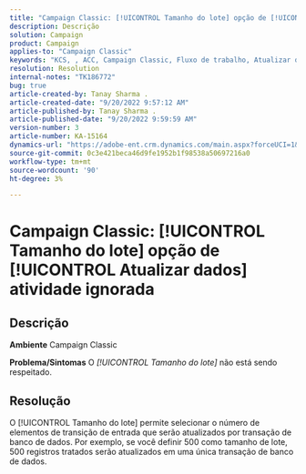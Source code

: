 ```yaml
---
title: "Campaign Classic: [!UICONTROL Tamanho do lote] opção de [!UICONTROL Atualizar dados] atividade ignorada"
description: Descrição
solution: Campaign
product: Campaign
applies-to: "Campaign Classic"
keywords: "KCS, , ACC, Campaign Classic, Fluxo de trabalho, Atualizar dados, Tamanho do lote"
resolution: Resolution
internal-notes: "TK186772"
bug: true
article-created-by: Tanay Sharma .
article-created-date: "9/20/2022 9:57:12 AM"
article-published-by: Tanay Sharma .
article-published-date: "9/20/2022 9:59:59 AM"
version-number: 3
article-number: KA-15164
dynamics-url: "https://adobe-ent.crm.dynamics.com/main.aspx?forceUCI=1&pagetype=entityrecord&etn=knowledgearticle&id=e9123394-ca38-ed11-9db1-002248086735"
source-git-commit: 0c3e421beca46d9fe1952b1f98538a50697216a0
workflow-type: tm+mt
source-wordcount: '90'
ht-degree: 3%

---
```


# Campaign Classic: [!UICONTROL Tamanho do lote] opção de [!UICONTROL Atualizar dados] atividade ignorada

## Descrição

<b>Ambiente</b>
Campaign Classic


<b>Problema/Sintomas</b>
O *[!UICONTROL Tamanho do lote]* não está sendo respeitado.




## Resolução


O [!UICONTROL Tamanho do lote] permite selecionar o número de elementos de transição de entrada que serão atualizados por transação de banco de dados. Por exemplo, se você definir 500 como tamanho de lote, 500 registros tratados serão atualizados em uma única transação de banco de dados.


